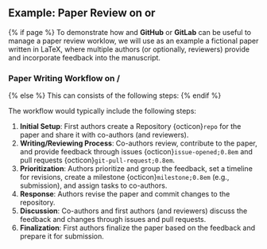 ## Example: Paper Review on <i class="fab fa-github"></i> or <i class="fab fa-gitlab"></i>

{% if page %}
To demonstrate how <i class="fab fa-git"></i> and <i class="fab fa-github"></i> **GitHub** or <i class="fab fa-gitlab"></i> **GitLab** can be useful to manage a paper review worklow, we will use as an example a fictional paper written in LaTeX, where multiple authors (or optionally, reviewers) provide and incorporate feedback into the manuscript.

### Paper Writing Workflow on <i class="fab fa-github"></i>/<i class="fab fa-gitlab"></i>
{% else %}
This can consists of the following steps:
{% endif %}

The workflow would typically include the following steps:

1. **Initial Setup**: First authors create a Repository {octicon}`repo` for the paper and share it with co-authors (and reviewers).
2. **Writing/Reviewing Process**: Co-authors review, contribute to the paper, and provide feedback through issues {octicon}`issue-opened;0.8em` and pull requests {octicon}`git-pull-request;0.8em`.
3. **Prioritization**: Authors prioritize and group the feedback, set a timeline for revisions, create a milestone {octicon}`milestone;0.8em` (e.g., submission), and assign tasks to co-authors.
4. **Response**: Authors revise the paper and commit changes to the repository.
4. **Discussion**: Co-authors and first authors (and reviewers) discuss the feedback and changes through issues and pull requests.
5. **Finalization**: First authors finalize the paper based on the feedback and prepare it for submission.
